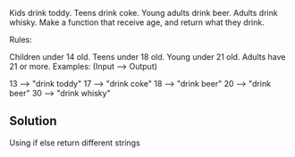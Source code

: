 Kids drink toddy.
Teens drink coke.
Young adults drink beer.
Adults drink whisky.
Make a function that receive age, and return what they drink.

Rules:

Children under 14 old.
Teens under 18 old.
Young under 21 old.
Adults have 21 or more.
Examples: (Input --> Output)

13 --> "drink toddy"
17 --> "drink coke"
18 --> "drink beer"
20 --> "drink beer"
30 --> "drink whisky"

## Solution
Using if else return different strings